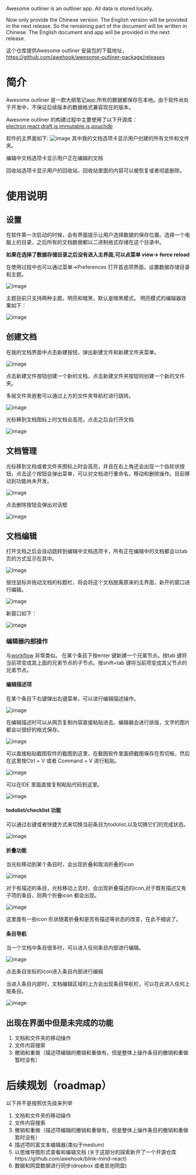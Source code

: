 Awesome outliner is an outliner app. All data is stored locally.

Now only provide the Chinese version. The English version will be provided in the next release. So the remaining part of the document will be written in Chinese. The English document and app will be provided in the next release.

这个仓库提供Awesome outliner 安装包的下载地址，https://github.com/awehook/awesome-outliner-package/releases

# 简介

Awesome outliner 是一款大纲笔记app,所有的数据都保存在本地。由于软件尚处于开发中，不保证后续版本的数据格式兼容现在的版本。

Awesome outliner 的构建过程中主要使用了以下开源库：[electron](https://github.com/electron/electron),[react](https://github.com/facebook/react),[draft.js](https://github.com/facebook/draft-js),[immutable.js](https://github.com/immutable-js/immutable-js),[pouchdb](https://github.com/pouchdb/pouchdb)

软件的主界面如下:
![image](./screenshots/dashboard.jpg)
其中我的文档选项卡显示用户创建的所有文件和文件夹。

编辑中文档选项卡显示用户正在编辑的文档

回收站选项卡显示用户的回收站，回收站里面的内容可以被恢复或者彻底删除。


# 使用说明

## 设置

在软件第一次启动的时候，会有界面提示让用户选择数据的保存位置。选择一个电脑上的目录，之后所有的文档数据都以二进制格式存储在这个目录中。

**如果在选择了数据存储目录之后没有进入主界面,可以点菜单 view-> force reload**

在使用过程中也可以通过菜单->Preferences 打开首选项界面，设置数据存储目录和主题。

![image](./screenshots/preference.jpg)

主题目前只支持两种主题，明亮和暗黑，默认是暗黑模式。
明亮模式的编辑器效果如下：

![image](./screenshots/light-theme.jpg)

## 创建文档
在我的文档界面中点击新建按钮，弹出新建文件和新建文件夹菜单。

![image](./screenshots/create-doc.jpg)

点击新建文件按钮创建一个新的文档，点击新建文件夹按钮则创建一个新的文件夹。

多层文件夹嵌套可以通过上方的文件夹导航栏进行跳转。

![image](./screenshots/file-nav.jpg)

光标移到文档图标上时文档会高亮，点击之后会打开文档

![image](./screenshots/open-file.jpg)

## 文档管理
光标移到文档或者文件夹图标上时会高亮，并且在右上角还会出现一个齿轮状按钮，点击这个按钮会弹出菜单，可以对文档进行重命名，移动和删除操作。目前移动到功能尚未开发。

![image](./screenshots/file-context-menu.jpg)

点击删除按钮会弹出对话框

![image](./screenshots/remove-file-to-trash.jpg)

## 文档编辑
打开文档之后会自动跳转到编辑中文档选项卡，所有正在编辑中的文档都会以tab页的方式显示在其中。

![image](./screenshots/opening-files.jpg)

按住鼠标并拖动文档的标题栏，将会将这个文档脱离原来的主界面，新开的窗口进行编辑。

![image](./screenshots/file-tabs.jpg)

新窗口如下：

![image](./screenshots/new-edit-window.jpg)

### 编辑器内部操作
与[workflow](https://workflowy.com/) 非常类似。
在某个条目下按enter 键新建一个兄弟节点。按tab 键将当前项变成其上面的兄弟节点的子节点。按shift+tab 键将当前项变成其父节点的兄弟节点。

#### 编辑描述项

在某个条目下右键弹出右键菜单，可以进行编辑描述操作。

![image](./screenshots/item-context-menu.jpg)

在编辑描述时可以从网页复制内容直接粘贴进去。编辑器会进行排版，文字的图片都会以很好的格式保存。

![image](./screenshots/paste-html.jpg)

可以直接粘贴截图软件的截图到这里，在截图软件里面把截图保存在剪切板，然后在这里按Ctrl + V 或者 Command + V 进行粘贴。

![image](./screenshots/paste-image.jpg)

可以在IDE 里面直接复制粘贴代码到这里。

![image](./screenshots/paste-code.jpg)

#### todolist/checklist 功能

可以通过右键或者快捷方式来切换当前条目为todolist,以及切换它们的完成状态。

![image](./screenshots/checklist-menu.jpg)

#### 折叠功能

当光标移动到某个条目时，会出现折叠和取消折叠的icon

![image](./screenshots/collapse-item.jpg)

对于有描述的条目，光标移动上去时，会出现折叠描述的icon,对于既有描述又有子项的条目，则两个折叠icon 都会出现。

![image](./screenshots/collapse-desc.jpg)

这里面有一些icon 形状随着折叠和是否有描述等状态的改变，在此不细说了。

#### 条目导航

当一个文档中条目很多时，可以进入任何条目内部进行编辑。

![image](./screenshots/enter-subitem.jpg)

点击条目坐标的icon进入条目内部进行编辑

当进入条目内部时，文档编辑区域的上方会出现条目导航栏，可以在此进入任何上层条目。

![image](./screenshots/subitem-edit.jpg)

## 出现在界面中但是未完成的功能

1. 文档和文件夹的移动操作
2. 文件内容搜索
3. 撤销和重做（描述项编辑的撤销和重做有，但是整体上操作条目的撤销和重做暂时没有）

# 后续规划（roadmap）

以下并不是按照优先级来列举

1. 文档和文件夹的移动操作
2. 文件内容搜索
3. 撤销和重做（描述项编辑的撤销和重做有，但是整体上操作条目的撤销和重做暂时没有）
4. 描述项的富文本编辑器(类似于medium)
5. 以思维导图形式查看和编辑文档 (关于这部分的探索新开了一个开源仓库https://github.com/awehook/blink-mind-react)
6. 数据和网盘数据进行同步(dropbox 或者其他网盘)
